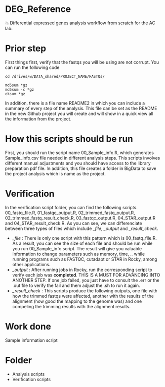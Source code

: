 # DEG_Reference

:collision: Differential expressed genes analysis workflow from scratch for the AC lab.

# Prior step

First things first, verify that the fastqs you will be using are not corrupt. You can run the following code

```
cd /drives/w/DATA_shared/PROJECT_NAME/FASTQs/

md5sum *gz
md5sum -c *gz 
cksum *gz
```

In addition, there is a file name README2 in which you can include a summary of every step of the analysis. This 
file can be set as the README in the new Github project you will create and will show in a quick view all the 
information from the project.

# How this scripts should be run 

First, you should run the script name 00_Sample_info.R, which generates Sample_info.csv file needed in different analysis steps.
This scripts involves different manual adjustments and you should have access to the library preparation pdf file. In addition, 
this file creates a folder in BigData to save the project analysis which is name as the project.


# Verification 

In the verification script folder, you can find the following scripts
00_fastq_file.R, 01_fastqc_output.R, 02_trimmed_fastq_output.R, 02_trimmed_fastq_result_check.R, 03_fastqc_output.R, 04_STAR_output.R and 04_STAR_result_check.R. As you can see, we can differenciate between three types of files which include *_file*, *_output* and *_result_check*. 
- *_file* : There is only one script with this pattern which is 00_fastq_file.R. As a result, you can see the size of each file and should be run while you run 00_Sample_info script. The result will give you valuable information to change parameters such as memory, time, .. while running programs such as FASTQC, cutadapt or STAR in Rocky, among other applications. 
- *_output* : After running jobs in Rocky, run the corresponding script to verify each job was **completed**. THIS IS A MUST FOR ADVANCING INTO ANOTHER STEP. If one job failed, you just have to consult the .err or the .out file to verify the fail and them adjust the .sh to run it again.
- *_result_check* : This scripts produce the following outputs, one file with how the trimmed fastqs were affected, another with the results of the alignment (how good the mapping to the genome was) and one compeling the trimming results with the alignment results.  

# Work done 

Sample information script 

# Folder
- Analysis scripts
- Verification scripts
